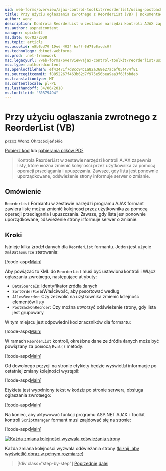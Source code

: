 ```yaml
---
uid: web-forms/overview/ajax-control-toolkit/reorderlist/using-postbacks-with-reorderlist-vb
title: Przy użyciu ogłaszania zwrotnego z ReorderList (VB) | Dokumentacja firmy Microsoft
author: wenz
description: Kontrola ReorderList w zestawie narzędzi kontroli AJAX zapewnia listy, które można zmienić kolejności przez użytkownika za pomocą operacji przeciągania i upuszczania. Zawsze, gdy lista jest kolejności, po...
ms.author: aspnetcontent
manager: wpickett
ms.date: 06/02/2008
ms.topic: article
ms.assetid: e5b6ed70-19ed-4024-ba4f-6d78e8acdc0f
ms.technology: dotnet-webforms
ms.prod: .net-framework
msc.legacyurl: /web-forms/overview/ajax-control-toolkit/reorderlist/using-postbacks-with-reorderlist-vb
msc.type: authoredcontent
ms.openlocfilehash: ef43471f7d8cc94c1a82a368e27acef05f474f81
ms.sourcegitcommit: f8852267f463b62d7f975e56bea9aa3f68fbbdeb
ms.translationtype: MT
ms.contentlocale: pl-PL
ms.lasthandoff: 04/06/2018
ms.locfileid: "30879494"
---
```

<a name="using-postbacks-with-reorderlist-vb"></a>Przy użyciu ogłaszania zwrotnego z ReorderList (VB)
====================
przez [Wenz Chrześcijańskie](https://github.com/wenz)

[Pobierz kod](http://download.microsoft.com/download/9/3/f/93f8daea-bebd-4821-833b-95205389c7d0/ReorderList4.vb.zip) lub [pobierania plików PDF](http://download.microsoft.com/download/2/d/c/2dc10e34-6983-41d4-9c08-f78f5387d32b/reorderlist4VB.pdf)

> Kontrola ReorderList w zestawie narzędzi kontroli AJAX zapewnia listy, które można zmienić kolejności przez użytkownika za pomocą operacji przeciągania i upuszczania. Zawsze, gdy lista jest ponownie uporządkowane, odświeżenie strony informuje serwer o zmianie.


## <a name="overview"></a>Omówienie

`ReorderList` Formantu w zestawie narzędzi programu AJAX formant zawiera listę można zmienić kolejności przez użytkownika za pomocą operacji przeciągania i upuszczania. Zawsze, gdy lista jest ponownie uporządkowane, odświeżenie strony informuje serwer o zmianie.

## <a name="steps"></a>Kroki

Istnieje kilka źródeł danych dla `ReorderList` formantu. Jeden jest użycie `XmlDataSource` sterowania:

[!code-aspx[Main](using-postbacks-with-reorderlist-vb/samples/sample1.aspx)]

Aby powiązać to XML do `ReorderList` musi być ustawiona kontroli i Włącz ogłaszania zwrotnego, następujące atrybuty:

- `DataSourceID`: Identyfikator źródła danych
- `SortOrderField`Właściwość, aby posortować według
- `AllowReorder`: Czy zezwolić na użytkownika zmienić kolejność elementów listy
- `PostBackOnReorder`: Czy można utworzyć odświeżenie strony, gdy lista jest grupowany

W tym miejscu jest odpowiedni kod znaczników dla formantu:

[!code-aspx[Main](using-postbacks-with-reorderlist-vb/samples/sample2.aspx)]

W ramach `ReorderList` kontroli, określone dane ze źródła danych może być powiązany za pomocą `Eval()` metody:

[!code-aspx[Main](using-postbacks-with-reorderlist-vb/samples/sample3.aspx)]

Od dowolnego pozycji na stronie etykiety będzie wyświetlał informacje po ostatniej zmiany kolejności wystąpił:

[!code-aspx[Main](using-postbacks-with-reorderlist-vb/samples/sample4.aspx)]

Etykieta jest wypełniony tekst w kodzie po stronie serwera, obsługa ogłaszania zwrotnego:

[!code-aspx[Main](using-postbacks-with-reorderlist-vb/samples/sample5.aspx)]

Na koniec, aby aktywować funkcji programu ASP.NET AJAX i Toolkit kontroli `ScriptManager` formant musi znajdować się na stronie:

[!code-aspx[Main](using-postbacks-with-reorderlist-vb/samples/sample6.aspx)]


[![Każda zmiana kolejności wyzwala odświeżania strony](using-postbacks-with-reorderlist-vb/_static/image2.png)](using-postbacks-with-reorderlist-vb/_static/image1.png)

Każda zmiana kolejności wyzwala odświeżania strony ([kliknij, aby wyświetlić obraz w pełnym rozmiarze](using-postbacks-with-reorderlist-vb/_static/image3.png))

> [!div class="step-by-step"]
> [Poprzednie](drag-and-drop-via-reorderlist-cs.md)
> [dalej](drag-and-drop-via-reorderlist-vb.md)
